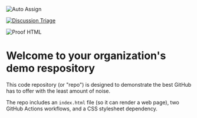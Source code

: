 ![Auto Assign](https://github.com/Software-and-Applications/demo-repository/actions/workflows/auto-assign.yml/badge.svg)

[![Discussion Triage](https://github.com/cli/cli/actions/workflows/triage.yml/badge.svg)](https://github.com/cli/cli/actions/workflows/triage.yml)

![Proof HTML](https://github.com/Software-and-Applications/demo-repository/actions/workflows/proof-html.yml/badge.svg)

# Welcome to your organization's demo respository
This code repository (or "repo") is designed to demonstrate the best GitHub has to offer with the least amount of noise.

The repo includes an `index.html` file (so it can render a web page), two GitHub Actions workflows, and a CSS stylesheet dependency.
